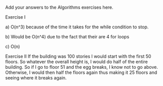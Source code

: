 Add your answers to the Algorithms exercises here.

Exercise I

a) O(n^3) because of the time it takes for the while condition to
stop.

b) Would be O(n^4) due to the fact that their are 4 for loops

c) O(n)

Exercise II
If the building was 100 stories I would start with the first 50 floors. So whatever the overall height is, I would do half of the entire building. So if I go to floor 51 and the egg breaks, I know not to go above. Otherwise, I would then half the floors again thus making it 25 floors and seeing where it breaks again.
